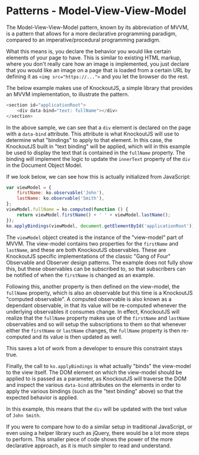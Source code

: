 # Patterns - Model-View-View-Model

The Model-View-View-Model pattern, known by its abbreviation of MVVM, is a pattern that allows for a more declarative
programming paradigm, compared to an imperative/procedural programming paradigm.

What this means is, you declare the behavior you would like certain elements of your page to have. This is similar to
existing HTML markup, where you don't really care how an image is implemented, you just declare that you would like an
image on a page that is loaded from a certain URL by defining it as `<img src="https://...">` and you let the browser
do the rest.

The below example makes use of KnockoutJS, a simple library that provides an MVVM implementation, to illustrate the
pattern.

```javascript
<section id="applicationRoot">
    <div data-bind="text: fullName"></div>
</section>
```

In the above sample, we can see that a `div` element is declared on the page with a `data-bind` attribute.
This attribute is what KnockoutJS will use to determine what "bindings" to apply to that element. In this case, the
KnockoutJS built in "text binding" will be applied, which will in this example be used to display the text that is
contained in the `fullName` property. The binding will implement the logic to update the `innerText` property of the
`div` in the Document Object Model.

If we look below, we can see how this is actually initialized from JavaScript:

```javascript
var viewModel = {
    firstName: ko.observable('John'),
    lastName: ko.observable('Smith'),
};
viewModel.fullName = ko.computed(function () {
    return viewModel.firstName() + ' ' + viewModel.lastName();
});
ko.applyBindings(viewModel, document.getElementById('applicationRoot'));
```

The `viewModel` object created is the instance of the "view-model" part of MVVM. The view-model contains two properties
for the `firstName` and `lastName`, and these are both KnockoutJS observables. These are KnockoutJS specific
implementations of the classic "Gang of Four" Observable and Observer design patterns. The example does not fully show
this, but these observables can be subscribed to, so that subscribers can be notified of when the `firstName` is changed
as an example.

Following this, another property is then defined on the view-model, the `fullName` property, which is also an observable
but this time is a KnockoutJS "computed observable". A computed observable is also known as a dependant observable, in
that its value will be re-computed whenever the underlying observables it consumes change. In effect, KnockoutJS will
realize that the `fullName` property makes use of the `firstName` and `lastName` observables and so will setup the
subscriptions to them so that whenever either the `firstName` or `lastName` changes, the `fullName` property is then
re-computed and its value is then updated as well.

This saves a lot of work from a developer to ensure this constraint stays true.

Finally, the call to `ko.applyBindings` is what actually "binds" the view-model to the view itself. The DOM element on
which the view-model should be applied to is passed as a parameter, as KnockoutJS will traverse the DOM and inspect the
various `data-bind` attributes on the elements in order to apply the various bindings (such as the "text binding" above)
so that the expected behavior is applied.

In this example, this means that the `div` will be updated with the text value of `John Smith`.

If you were to compare how to do a similar setup in traditional JavaScript, or even using a helper library such as
jQuery, there would be a lot more steps to perform. This smaller piece of code shows the power of the more declarative
approach, as it is much simpler to read and understand.
